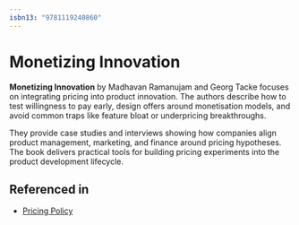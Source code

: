 ```yaml
---
isbn13: "9781119240860"
---
```


# Monetizing Innovation

**Monetizing Innovation** by Madhavan Ramanujam and Georg Tacke focuses on integrating pricing into product innovation. The authors describe how to test willingness to pay early, design offers around monetisation models, and avoid common traps like feature bloat or underpricing breakthroughs.

They provide case studies and interviews showing how companies align product management, marketing, and finance around pricing hypotheses. The book delivers practical tools for building pricing experiments into the product development lifecycle.

## Referenced in

- [Pricing Policy](/strategies/markets/pricing-policy)
